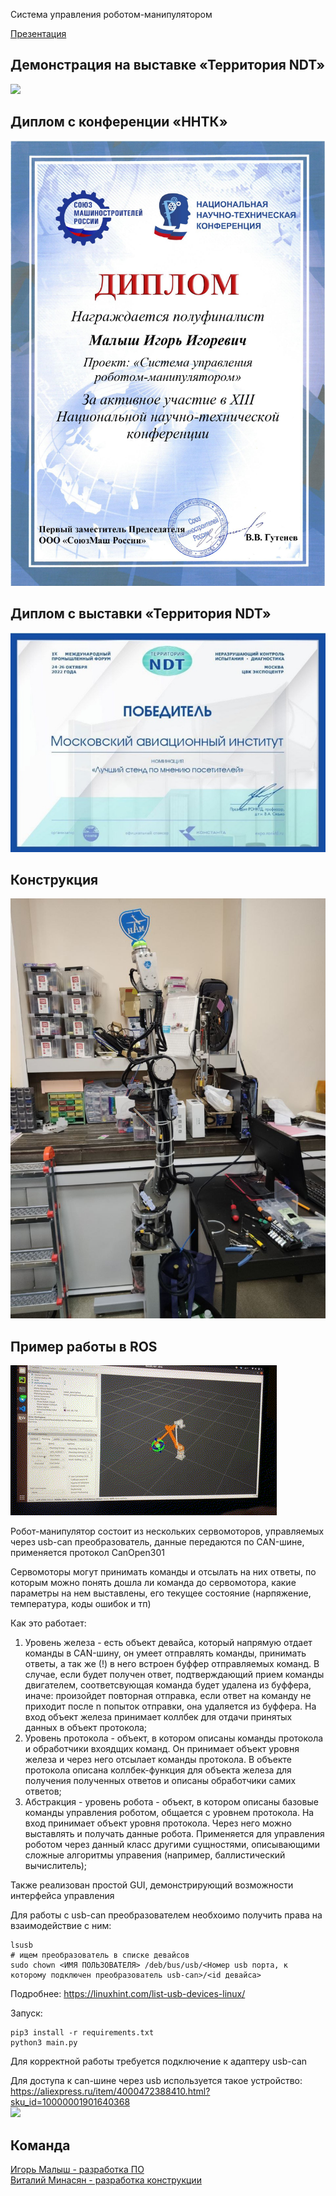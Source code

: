 Система управления роботом-манипулятором

[Презентация](https://drive.google.com/file/d/1cKRX976KBxD_HUd96p9TGSsha-fylCqs/view?usp=sharing)

## Демонстрация на выставке «Территория NDT»
![](https://github.com/CepbluKot/roboticArm/blob/main/video.gif)

## Диплом с конференции «ННТК»
![](https://github.com/CepbluKot/roboticArm/blob/main/%D0%94%D0%B8%D0%BF%D0%BB%D0%BE%D0%BC%20%D0%9D%D0%9D%D0%A2%D0%9A_page-0001.jpg)

## Диплом с выставки «Территория NDT»
![](https://github.com/CepbluKot/roboticArm/blob/main/diploma_NDT.jpg)

## Конструкция
![](https://github.com/CepbluKot/roboticArm/blob/main/photo1687856753.jpeg)

## Пример работы в ROS
![](https://github.com/CepbluKot/roboticArm/blob/main/ROS-demo.gif)

Робот-манипулятор состоит из нескольких сервомоторов, управляемых через usb-can преобразователь, данные передаются по CAN-шине, применяется протокол CanOpen301

Сервомоторы могут принимать команды и отсылать на них ответы, по которым можно понять дошла ли команда до сервомотора, какие параметры на нем выставлены, его текущее состояние (нарпяжение, температура, коды ошибок и тп)

Как это работает:


1) Уровень железа - есть объект девайса, который напрямую отдает команды в CAN-шину, он умеет отправлять команды, принимать ответы, а так же (!) в него встроен буффер отправляемых команд. В случае, если будет получен ответ, подтверждающий прием команды двигателем, соответсвующая команда будет удалена из буффера, иначе: произойдет повторная отправка, если ответ на команду не приходит после n попыток отправки, она удаляется из буффера. На вход объект железа принимает коллбек для отдачи принятых данных в объект протокола;
2) Уровень протокола - объект, в котором описаны команды протокола и обработчики вхоядщих команд. Он принимает объект уровня железа и через него отсылает команды протокола. В объекте протокола описана коллбек-функция для объекта железа для получения полученных ответов и описаны обработчики самих ответов;
3) Абстракция - уровень робота - объект, в котором описаны базовые команды управления роботом, общается с уровнем протокола. На вход принимает объект уровня протокола. Через него можно выставлять и получать данные робота. Применяется для управления роботом через данный класс другими сущностями, описывающими сложные алгоритмы управения (например, баллистический вычислитель);


Также реализован простой GUI, демонстрирующий возможности интерфейса управления

Для работы с usb-can преобразователем необхоимо получить права на взаимодействие с ним:

```
lsusb
# ищем преобразователь в списке девайсов
sudo chown <ИМЯ ПОЛЬЗОВАТЕЛЯ> /deb/bus/usb/<Номер usb порта, к которому подключен преобразователь usb-can>/<id девайса>
```

Подробнее: https://linuxhint.com/list-usb-devices-linux/


Запуск:
```
pip3 install -r requirements.txt
python3 main.py
```

Для корректной работы требуется подключение к адаптеру usb-can <br />

Для доступа к can-шине через usb используется такое устройство: https://aliexpress.ru/item/4000472388410.html?sku_id=10000001901640368 <br />
![](https://ae04.alicdn.com/kf/H6d02e323135b46718cabcc51bcb68b0fr.jpg)



## Команда
[Игорь Малыш - разработка ПО](http://t.me/igmalysh) </br>
[Виталий Минасян - разработка конструкции](http://t.me/schwarzeseite) </br>


